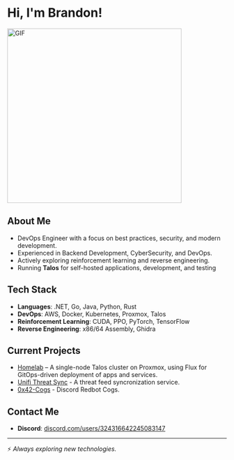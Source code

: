 # Hi, I'm Brandon!
<img src="https://user-images.githubusercontent.com/74038190/212749168-86d6c7ab-98da-409b-998f-c5b74721badd.gif" alt="GIF" width="400"/>

## About Me
- DevOps Engineer with a focus on best practices, security, and modern development.
- Experienced in Backend Development, CyberSecurity, and DevOps.
- Actively exploring reinforcement learning and reverse engineering.
- Running **Talos** for self-hosted applications, development, and testing

## Tech Stack
- **Languages**: .NET, Go, Java, Python, Rust
- **DevOps**: AWS, Docker, Kubernetes, Proxmox, Talos
- **Reinforcement Learning**: CUDA, PPO, PyTorch, TensorFlow
- **Reverse Engineering**: x86/64 Assembly, Ghidra

## Current Projects
- [Homelab](https://github.com/0x4272616E646F6E/homelab) – A single-node Talos cluster on Proxmox, using Flux for GitOps-driven deployment of apps and services.
- [Unifi Threat Sync](https://github.com/0x4272616E646F6E/unifi-threat-sync) - A threat feed syncronization service.
- [0x42-Cogs](https://github.com/0x4272616E646F6E/0x42-cogs) - Discord Redbot Cogs.


## Contact Me
- **Discord**: [discord.com/users/324316642245083147](https://discord.com/users/324316642245083147)

---

⚡ *Always exploring new technologies.*
